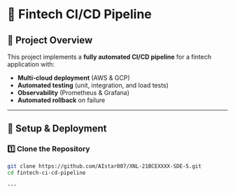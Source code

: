 # 🚀 Fintech CI/CD Pipeline

## 📌 Project Overview
This project implements a **fully automated CI/CD pipeline** for a fintech application with:
- **Multi-cloud deployment** (AWS & GCP)
- **Automated testing** (unit, integration, and load tests)
- **Observability** (Prometheus & Grafana)
- **Automated rollback** on failure


---

## 🚀 **Setup & Deployment**
### **1️⃣ Clone the Repository**
```bash
git clone https://github.com/AIstar007/XNL-21BCEXXXX-SDE-5.git
cd fintech-ci-cd-pipeline

---
